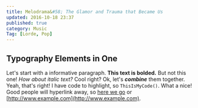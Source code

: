 ```yaml
---
title: Melodrama&#58; The Glamor and Trauma that Became Us
updated: 2016-10-18 23:37
published: true
category: Music
Tag: [Lorde, Pop]
---
```

## Typography Elements in One

Let's start with a informative paragraph. **This text is bolded.** But not this one! _How about italic text?_ Cool right? Ok, let's **_combine_** them together. Yeah, that's right! I have code to highlight, so `ThisIsMyCode()`. What a nice! Good people will hyperlink away, so [here we go](#) or [http://www.example.com](http://www.example.com).

